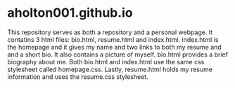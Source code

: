 # aholton001.github.io

This repository serves as both a repository and a personal webpage. It contatins 3 html files: bio.html, resume.html and
index.html. index.html is the homepage and it gives my name and two links to both my resume and and a short bio. It
also contains a picture of myself. bio.html provides a brief biography about me. Both bio.html and index.html use the same css
stylesheet called homepage.css. Lastly, resume.html holds my resume information and uses the resume.css stylesheet.
